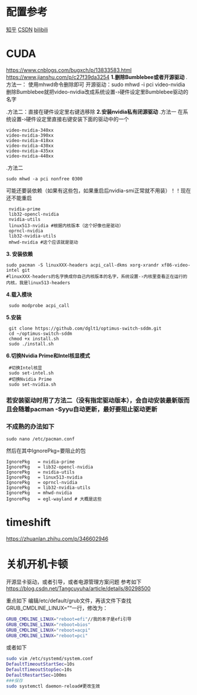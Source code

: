 # 配置参考
[知乎](https://zhuanlan.zhihu.com/p/114296129)
[CSDN](https://blog.csdn.net/qq_44417226/article/details/109617395?utm_medium=distribute.pc_relevant.none-task-blog-2~default~baidujs_baidulandingword~default-0.no_search_link&spm=1001.2101.3001.4242.1)
[bilibili](https://www.bilibili.com/read/cv10524566)
# CUDA
https://www.cnblogs.com/bugxch/p/13833583.html
https://www.jianshu.com/p/c27f39da3254
**1.删除Bumblebee或者开源驱动**
 .方法一： 使用mhwd命令删除即可
  开源驱动：sudo mhwd -i pci video-nvidia
  删除Bumblebee就把video-nvidia改成系统设置-›硬件设定里Bumblebee驱动的名字

 .方法二：直接在硬件设定里右键选移除
**2.安装nvidia私有闭源驱动**
 .方法一
  在系统设置-›硬件设定里直接右键安装下面的驱动中的一个
  ```
  video-nvidia-340xx
  video-nvidia-390xx
  video-nvidia-418xx
  video-nvidia-430xx
  video-nvidia-435xx
  video-nvidia-440xx
  ```
 .方法二
  ```shell
  sudo mhwd -a pci nonfree 0300
  ```
  可能还要装依赖（如果有这些包，如果重启后nvidia-smi正常就不用装）！！现在还不能重启
  ```shell
   nvidia-prime
   lib32-opencl-nvidia
   nvidia-utils
   linux513-nvidia #根据内核版本（这个好像也是驱动）
   oprncl-nvidia
   lib32-nvidia-utils
   mhwd-nvidia #这个应该就是驱动 
  ```
**3. 安装依赖**
  ```shell
  sudo pacman -S linuxXXX-headers acpi_call-dkms xorg-xrandr xf86-video-intel git
  #linuxXXX-headers的名字换成你自己内核版本的名字，系统设置-›内核里查看正在运行的内核，我是linux513-headers
  ```
**4.载入模块**
 ``` shell
  sudo modprobe acpi_call
 ```
**5.安装**
 ```shell
  git clone https://github.com/dglt1/optimus-switch-sddm.git
  cd ~/optimus-switch-sddm
  chmod +x install.sh
  sudo ./install.sh
 ```
**6.切换Nvidia Prime和Intel核显模式**
 ```shell
  #切换Intel核显
  sudo set-intel.sh
  #切换Nvidia Prime
  sudo set-nvidia.sh
 ```
### **若安装驱动时用了方法二（没有指定驱动版本），会自动安装最新版而且会随着pacman -Syyu自动更新，最好要阻止驱动更新**
### 不成熟的办法如下
 ```shell
 sudo nano /etc/pacman.conf
 ```
 然后在其中IgnorePkg=要阻止的包
 ```shell
IgnorePkg   = nvidia-prime
IgnorePkg   = lib32-opencl-nvidia
IgnorePkg   = nvidia-utils
IgnorePkg   = linux513-nvidia
IgnorePkg   = oprncl-nvidia
IgnorePkg   = lib32-nvidia-utils
IgnorePkg   = mhwd-nvidia
IgnorePkg   = egl-wayland # 大概是这些
 ```

# timeshift
https://zhuanlan.zhihu.com/p/346602946
# 关机开机卡顿
开源显卡驱动，或者引导，或者电源管理方案问题
参考如下
https://blog.csdn.net/Tangcuyuha/article/details/80298500

重点如下
编辑/etc/default/grub文件，再该文件下查找GRUB_CMDLINE_LINUX=”“一行，修改为：
```bash
GRUB_CMDLINE_LINUX="reboot=efi"//我的本子是efi引导
GRUB_CMDLINE_LINUX="reboot=bios"    
GRUB_CMDLINE_LINUX="reboot=acpi"
GRUB_CMDLINE_LINUX="reboot=pci"
```
或者如下
```bash
sudo vim /etc/systemd/system.conf
DefaultTimeoutStartSec=10s
DefaultTimeoutStopSec=10s
DefaultRestartSec=100ms
###保存
sudo systemctl daemon-reload#更改生效
```


